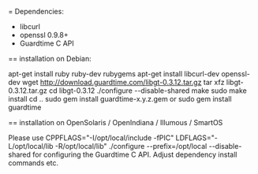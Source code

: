 = Dependencies:

- libcurl
- openssl 0.9.8+
- Guardtime C API

== installation on Debian:

   apt-get install ruby ruby-dev rubygems
   apt-get install libcurl-dev openssl-dev
   wget http://download.guardtime.com/libgt-0.3.12.tar.gz
   tar xfz libgt-0.3.12.tar.gz
   cd libgt-0.3.12
   ./configure --disable-shared
   make
   sudo make install
   cd ..
   sudo gem install guardtime-x.y.z.gem
or
   sudo gem install guardtime


== installation on OpenSolaris / OpenIndiana / Illumous / SmartOS

Please use 
   CPPFLAGS="-I/opt/local/include -fPIC" LDFLAGS="-L/opt/local/lib -R/opt/local/lib"  ./configure --prefix=/opt/local --disable-shared
for configuring the Guardtime C API. Adjust dependency install commands etc.
